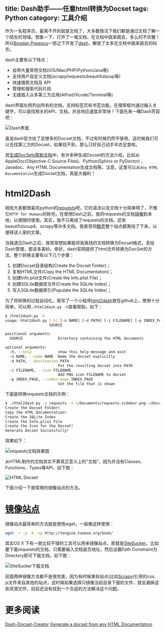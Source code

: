 title: Dash助手——任意html转换为Docset
tags: Python
category: 工具介绍
---

作为一名程序员，最离不开的就是文档了，大多数情况下我们都是通过文档了解一个陌生的领域。想象一下，打开了一堆文档，在文档中跳来跳去，多么的不优雅！所以[Bogdan Popescu](http://blog.kapeli.com/about)一怒之下开发了[dash](http://kapeli.com/dash)，解放了太多在文档中跳来跳去的码农。

dash主要有以下特点：

* 自带大量常用文档(iOS/Mac/PHP/Python/Java等)
* 支持用户自定义文档(scrapy/requests/beautifulsoup等)
* 快速搜索文档及 API
* 管理和搜索代码片段
* 无缝插入众多第三方应用(Alfred/Xcode/Terminal等)

dash界面左侧列出所有的文档，支持标签页和书签功能，在搜索框内通过输入关键字，可以查找相关的API、文档，并且响应速度非常快！下面先来一睹Dash芳容吧：

![Dash界面][1]

<!-- more -->

虽说dash官方给了足够多的Docset文档，不过有时候仍然不够用，这时候我们可以去找第三方的Docset，如果找不到，那么只好自己动手丰衣足食啦。

其[生成DocSets帮助文档](http://kapeli.com/docsets)中，有许多种生成Docset的方法介绍，比如从AppleDoc(Objective-C Source Files)、Python(Sphinx or PyDoctor)
、Javadoc、Any HTML Documentation生成文档等。注意，这里可以从`Any HTML Documentation`生成Docset文档，真是大福利！

# html2Dash

相信大家都很喜欢python的[requests](http://python-requests.org/)吧，它的语法以及文档十分简单明了，不愧它`HTTP for Humans`的称号。在使用Dash之前，我将requests的文档[镜像](#backup)到本地，以便随时使用。其实，我不只离线了requests的文档，还有beautifulsoup4、scrapy等许多文档。我甚至将[酷壳](http://coolshell.cn/)整个站点都离线了下来，以便拜读人家的文章。

当我遇见Dash之后，我常常想如果能将我离线的文档转换为Docset格式，丢给Dash管理，那该多美妙。幸好，dash官网提供了html文件转换为DocSet的方法，整个转换主要有以下几个步骤：

1. 创建Docset目录结构(Create the Docset Folder)；
2. 复制HTML文件(Copy the HTML Documentation)；
3. 创建Info.plist文件(Create the Info.plist File)；
4. 创建SQLite数据库文件(Create the SQLite Index)；
5. 写入SQLite数据索引(Populate the SQLite Index)；

为了将转换的过程自动化，我写了一个小程序[html2dash](https://github.com/xuelangZF/html2Dash)放在github上，使用十分简单，可以用`./html2dash.py -h`查看帮助，如下：

```bash
$ /html2dash.py -h
usage: html2dash.py [-h] [-n NAME] [-d PATH] [-i FILENAME] [-p INDEX_PAGE]
                    SOURCE

positional arguments:
  SOURCE                Directory containing the HTML documents

optional arguments:
  -h, --help            show this help message and exit
  -n NAME, --name NAME  Name the docset explicitly
  -d PATH, --destination PATH
                        Put the resulting docset into PATH
  -i FILENAME, --icon FILENAME
                        Add PNG icon FILENAME to docset
  -p INDEX_PAGE, --index-page INDEX_PAGE
                        Set the file that is shown
```

下面是转换requests文档的示例：

```bash
$ ./html2dash.py -n requests -i ~/Documents/requests-sidebar.png ~/Documents/requests
Create the Docset Folder!
Copy the HTML Documentation!
Create the SQLite Index
Create the Info.plist File
Create the Icon for the Docset!
Generate Docset Successfully!
```

效果如下：

![requests文档效果图][2]

从HTML制作的文档其实不算真正意义上的“文档”，因为并没有Classes、Functions、Types等API，如下图：

![HTML Docset][3]

下面介绍一下我常用的镜像站点的方法。

# [镜像站点](id:backup)

镜像站点最简单的方法就是使用wget，一般像这样使用：

```bash
wget -r -p -k -np http://tengine.taobao.org/book/
```

其实OS X 下有一款比较不错的工具可以用来镜像站点，那就是[SiteSucker](http://sitesucker.us/home.html)。比如要下载requests的文档，只需要输入文档首页地址，然后设置Path Constraint为Directory即可下载文档，如下图：

![SiteSucker下载文档][4]

前面两种镜像方法都不是很完美，因为有时候某些站点(比如[Scrapy](http://doc.scrapy.org/en/latest/index.html))引用的css、js文件来自其他的站点，这时候如果选择只镜像当前目录下面的文件，就会漏掉这些资源文件，目前还没有找到一个合适的方法解决这个问题。

# 更多阅读
[Dash-Docset-Creator](https://github.com/ablfx/Dash-Docset-Creator)
[Generate a docset from any HTML Documentation](http://kapeli.com/docsets)


[1]: https://slefboot-1251736664.cos.ap-beijing.myqcloud.com/20141013_dash_overview.png "dash主界面"
[2]: https://slefboot-1251736664.cos.ap-beijing.myqcloud.com/20141013_request_dash.png "requests文档"
[3]: https://slefboot-1251736664.cos.ap-beijing.myqcloud.com/20141013_docset_API.png "HTML Docset"
[4]: https://slefboot-1251736664.cos.ap-beijing.myqcloud.com/20141013_sitesucker.png "SiteSucker下载文档"


